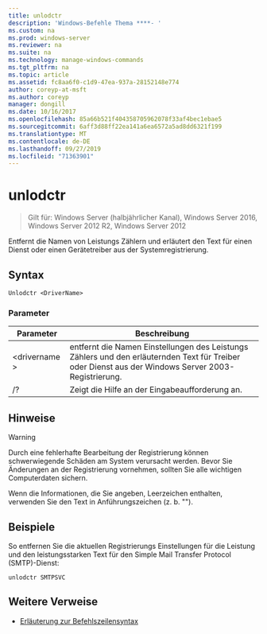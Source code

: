```yaml
---
title: unlodctr
description: 'Windows-Befehle Thema ****- '
ms.custom: na
ms.prod: windows-server
ms.reviewer: na
ms.suite: na
ms.technology: manage-windows-commands
ms.tgt_pltfrm: na
ms.topic: article
ms.assetid: fc8aa6f0-c1d9-47ea-937a-28152148e774
author: coreyp-at-msft
ms.author: coreyp
manager: dongill
ms.date: 10/16/2017
ms.openlocfilehash: 85a66b521f404358705962078f33af4bec1ebae5
ms.sourcegitcommit: 6aff3d88ff22ea141a6ea6572a5ad8dd6321f199
ms.translationtype: MT
ms.contentlocale: de-DE
ms.lasthandoff: 09/27/2019
ms.locfileid: "71363901"
---
```

# <a name="unlodctr"></a>unlodctr

>Gilt für: Windows Server (halbjährlicher Kanal), Windows Server 2016, Windows Server 2012 R2, Windows Server 2012

Entfernt die Namen von Leistungs Zählern und erläutert den Text für einen Dienst oder einen Gerätetreiber aus der Systemregistrierung.   

## <a name="syntax"></a>Syntax  
```  
Unlodctr <DriverName>   
```  
### <a name="parameters"></a>Parameter  
|Parameter|Beschreibung|  
|-------|--------|  
|\<drivername >|entfernt die Namen Einstellungen des Leistungs Zählers und den erläuternden Text für Treiber oder Dienst <DriverName> aus der Windows Server 2003-Registrierung.|  
|/?|Zeigt die Hilfe an der Eingabeaufforderung an.|  

## <a name="remarks"></a>Hinweise  
> [!WARNING]  
> Durch eine fehlerhafte Bearbeitung der Registrierung können schwerwiegende Schäden am System verursacht werden. Bevor Sie Änderungen an der Registrierung vornehmen, sollten Sie alle wichtigen Computerdaten sichern.  

Wenn die Informationen, die Sie angeben, Leerzeichen enthalten, verwenden Sie den Text in Anführungszeichen (z. b. "<DriverName>").  

## <a name="BKMK_Examples"></a>Beispiele  
So entfernen Sie die aktuellen Registrierungs Einstellungen für die Leistung und den leistungsstarken Text für den Simple Mail Transfer Protocol (SMTP)-Dienst:  
```  
unlodctr SMTPSVC  
```  
## <a name="additional-references"></a>Weitere Verweise  
-   [Erläuterung zur Befehlszeilensyntax](command-line-syntax-key.md)  
  
